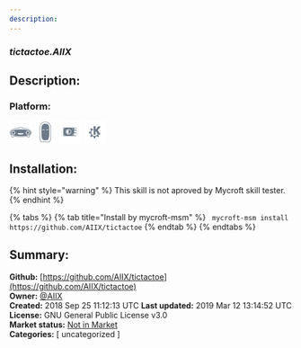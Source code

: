 ```yaml
---
description: 
---
```


### _tictactoe.AIIX_  
## Description:  
  
  
  
### Platform:  
 ![Mark I](../.gitbook/assets/mark-1-icon.png)  ![Mark II](../.gitbook/assets/mark-2-icon.png)  ![Picroft](../.gitbook/assets/picroft-icon.png)  ![plasmoid](../.gitbook/assets/kde.png)   
## Installation:  
{% hint style="warning" %}
This skill is not aproved by Mycroft skill tester.
{% endhint %}
    
{% tabs %}
{% tab title="Install by mycroft-msm" %}
``` mycroft-msm install https://github.com/AIIX/tictactoe```
{% endtab %}
  {% endtabs %}
    
## Summary:  
**Github:** [https://github.com/AIIX/tictactoe](https://github.com/AIIX/tictactoe)  
**Owner:** [@AIIX](https://github.com/AIIX)  
**Created:** 2018 Sep 25 11:12:13 UTC  **Last updated:** 2019 Mar 12 13:14:52 UTC  
**License:** GNU General Public License v3.0  
**Market status:** [Not in Market](https://market.mycroft.ai/skill/)  
**Categories:** [ uncategorized ]   
